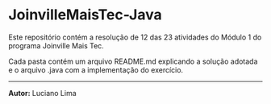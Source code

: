 # JoinvilleMaisTec-Java

Este repositório contém a resolução de 12 das 23 atividades do Módulo 1 do programa Joinville Mais Tec.

Cada pasta contém um arquivo README.md explicando a solução adotada e o arquivo .java com a implementação do exercício.

---
**Autor:** Luciano Lima
